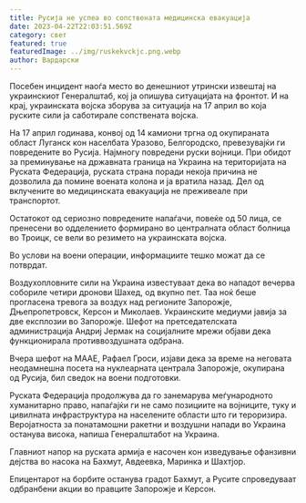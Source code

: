 ```yaml
---
title: Русија не успеа во сопствената медицинска евакуација
date: 2023-04-22T22:03:51.569Z
category: свет
featured: true
featuredImage: ../img/ruskekvckjc.png.webp
author: Вардарски
---
```


Посебен инцидент наоѓа место во денешниот утрински извештај на украинскиот Генералштаб, кој ја опишува ситуацијата на фронтот. И на крај, украинската војска зборува за ситуација на 17 април во која руските сили ја саботирале сопствената војска.

На 17 април годинава, конвој од 14 камиони тргна од окупираната област Луганск кон населбата Уразово, Белгородско, превезувајќи ги повредените во Русија. Најмногу повредени руски војници. При обидот за преминување на државната граница на Украина на територијата на Руската Федерација, руската страна поради некоја причина не дозволила да помине воената колона и ја вратила назад. Дел од вклучените во медицинската евакуација не преживеале при транспортот.

Остатокот од сериозно повредените напаѓачи, повеќе од 50 лица, се пренесени во одделението формирано во централната област болница во Троицк, се вели во резимето на украинската војска.

Во услови на воени операции, информациите тешко можат да се потврдат.

Воздухопловните сили на Украина известуваат дека во нападот вечерва собориле четири дронови Шахед, од вкупно пет. Таа ноќ беше прогласена тревога за воздух над регионите Запорожје, Дњепропетровск, Керсон и Миколаев. Украинските медиуми јавија за две експлозии во Запорожје. Шефот на претседателската администрација Андриј Јермак на социјалните мрежи објави дека функционирала противвоздушната одбрана.

Вчера шефот на МААЕ, Рафаел Гроси, изјави дека за време на неговата неодамнешна посета на нуклеарната централа Запорожје, окупирана од Русија, бил сведок на воени подготовки.

Руската Федерација продолжува да го занемарува меѓународното хуманитарно право, напаѓајќи ги не само позициите на војниците, туку и цивилната инфраструктура на населените области што ги тероризира. Веројатноста за понатамошни ракетни и воздушни напади во Украина останува висока, напиша Генералштабот на Украина.

Главниот напор на руската армија е насочен кон изведување офанзивни дејства во насока на Бахмут, Авдеевка, Маринка и Шахтјор.

Епицентарот на борбите останува градот Бахмут, а Русите спроведуваат одбранбени акции во правците Запорожје и Керсон.
